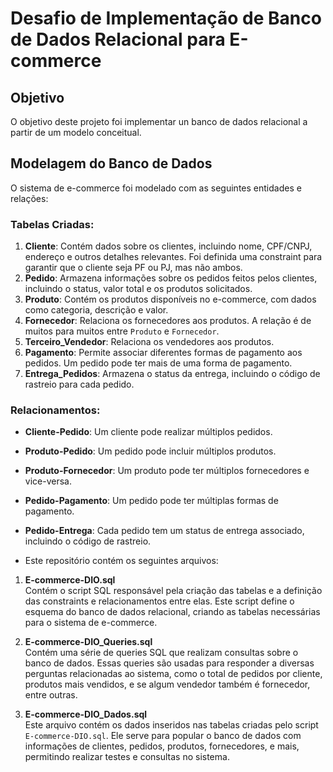# Desafio de Implementação de Banco de Dados Relacional para E-commerce

## Objetivo
O objetivo deste projeto foi implementar un banco de dados relacional a partir de um modelo conceitual. 

## Modelagem do Banco de Dados

O sistema de e-commerce foi modelado com as seguintes entidades e relações:

### Tabelas Criadas:
1. **Cliente**: Contém dados sobre os clientes, incluindo nome, CPF/CNPJ, endereço e outros detalhes relevantes. Foi definida uma constraint para garantir que o cliente seja PF ou PJ, mas não ambos.
2. **Pedido**: Armazena informações sobre os pedidos feitos pelos clientes, incluindo o status, valor total e os produtos solicitados.
3. **Produto**: Contém os produtos disponíveis no e-commerce, com dados como categoria, descrição e valor.
4. **Fornecedor**: Relaciona os fornecedores aos produtos. A relação é de muitos para muitos entre `Produto` e `Fornecedor`.
5. **Terceiro_Vendedor**: Relaciona os vendedores aos produtos. 
6. **Pagamento**: Permite associar diferentes formas de pagamento aos pedidos. Um pedido pode ter mais de uma forma de pagamento.
7. **Entrega_Pedidos**: Armazena o status da entrega, incluindo o código de rastreio para cada pedido.

### Relacionamentos:
- **Cliente-Pedido**: Um cliente pode realizar múltiplos pedidos.
- **Produto-Pedido**: Um pedido pode incluir múltiplos produtos.
- **Produto-Fornecedor**: Um produto pode ter múltiplos fornecedores e vice-versa.
- **Pedido-Pagamento**: Um pedido pode ter múltiplas formas de pagamento.
- **Pedido-Entrega**: Cada pedido tem um status de entrega associado, incluindo o código de rastreio.


- Este repositório contém os seguintes arquivos:

1. **E-commerce-DIO.sql**  
   Contém o script SQL responsável pela criação das tabelas e a definição das constraints e relacionamentos entre elas. Este script define o esquema do banco de dados relacional, criando as tabelas necessárias para o sistema de e-commerce.
   
2. **E-commerce-DIO_Queries.sql**  
   Contém uma série de queries SQL que realizam consultas sobre o banco de dados. Essas queries são usadas para responder a diversas perguntas relacionadas ao sistema, como o total de pedidos por cliente, produtos mais vendidos, e se algum vendedor também é fornecedor, entre outras.

3. **E-commerce-DIO_Dados.sql**  
   Este arquivo contém os dados inseridos nas tabelas criadas pelo script `E-commerce-DIO.sql`. Ele serve para popular o banco de dados com informações de clientes, pedidos, produtos, fornecedores, e mais, permitindo realizar testes e consultas no sistema.



